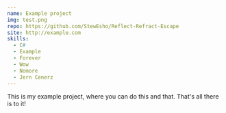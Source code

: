 ```yaml
---
name: Example project
img: test.png
repo: https://github.com/StewEsho/Reflect-Refract-Escape
site: http://example.com
skills: 
  - C#
  - Example
  - Forever
  - Wow
  - Nomore
  - Jern Cenerz
---
```

This is my example project, where you can do this and that. That's all there is to it!